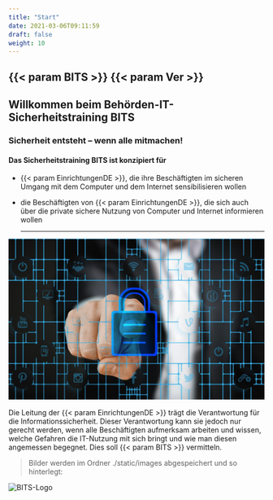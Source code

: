 ```yaml
---
title: "Start"
date: 2021-03-06T09:11:59
draft: false
weight: 10
---
```


## {{< param BITS >}} {{< param Ver >}} 

## Willkommen beim Behörden-IT-Sicherheitstraining BITS

### Sicherheit entsteht – wenn alle mitmachen!



#### Das Sicherheitstraining BITS ist konzipiert für

  * {{< param EinrichtungenDE >}}, die ihre Beschäftigten im sicheren Umgang mit dem Computer und dem Internet sensibilisieren wollen
  * die Beschäftigten von {{< param EinrichtungenDE >}}, die sich auch über die private sichere Nutzung von Computer und Internet informieren wollen

    ***

<img src="it-sicherheit.jpg?width=380px&classes=border,shadow" alt="it-sicherheit" />

Die Leitung der {{< param EinrichtungenDE >}} trägt die Verantwortung für die Informationssicherheit. Dieser Verantwortung kann sie jedoch nur gerecht werden, wenn alle Beschäftigten aufmerksam arbeiten und wissen, welche Gefahren die IT-Nutzung mit sich bringt und wie man diesen angemessen begegnet. Dies soll {{< param BITS >}} vermitteln.

> Bilder werden im Ordner ./static/images abgespeichert und so hinterlegt:

![BITS-Logo](/images/header.jpg#right "Headerlogo")